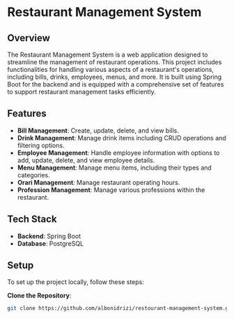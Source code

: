 # Restaurant Management System

## Overview

The Restaurant Management System is a web application designed to streamline the management of restaurant operations. This project includes functionalities for handling various aspects of a restaurant's operations, including bills, drinks, employees, menus, and more. It is built using Spring Boot for the backend and is equipped with a comprehensive set of features to support restaurant management tasks efficiently.

## Features

- **Bill Management**: Create, update, delete, and view bills.
- **Drink Management**: Manage drink items including CRUD operations and filtering options.
- **Employee Management**: Handle employee information with options to add, update, delete, and view employee details.
- **Menu Management**: Manage menu items, including their types and categories.
- **Orari Management**: Manage restaurant operating hours.
- **Profession Management**: Manage various professions within the restaurant.

## Tech Stack

- **Backend**: Spring Boot
- **Database**: PostgreSQL

## Setup

To set up the project locally, follow these steps:

 **Clone the Repository**:
   ```bash
   git clone https://github.com/albonidrizi/restourant-management-system.git
